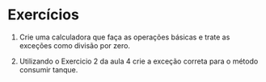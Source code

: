 # Exercícios

1. Crie uma calculadora que faça as operações básicas e trate as exceções como divisão por zero.

2. Utilizando o Exercicio 2 da aula 4 crie a exceção correta para o método consumir tanque.
